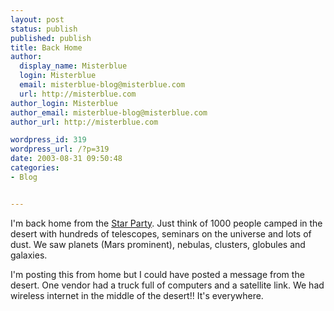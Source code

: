 ```yaml
---
layout: post
status: publish
published: publish
title: Back Home
author:
  display_name: Misterblue
  login: Misterblue
  email: misterblue-blog@misterblue.com
  url: http://misterblue.com
author_login: Misterblue
author_email: misterblue-blog@misterblue.com
author_url: http://misterblue.com

wordpress_id: 319
wordpress_url: /?p=319
date: 2003-08-31 09:50:48
categories:
- Blog


---
```

<p>
I'm back home from the
<a href="http://www.oregonstarparty.org/">Star Party</a>.
Just think of 1000 people camped in the desert with hundreds of telescopes, seminars on the universe and lots of dust.
We saw planets (Mars prominent), nebulas, clusters, globules and galaxies.
</p>
<p>
I'm posting this from home but I could have posted a message from the desert.
One vendor had a truck full of computers and a satellite link. 
We had wireless internet in the middle of the desert!!
It's everywhere.

</p>
